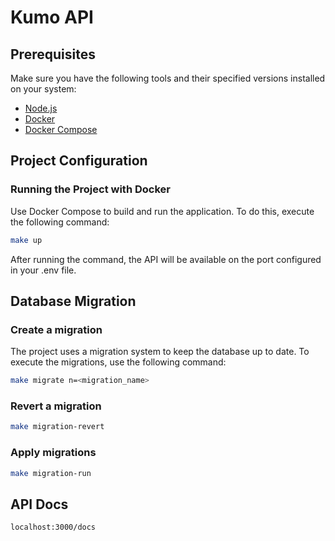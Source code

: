 # Kumo API

## Prerequisites

Make sure you have the following tools and their specified versions installed on your system:

- [Node.js](https://nodejs.org/en/download/)
- [Docker](https://www.docker.com/products/docker-desktop)
- [Docker Compose](https://docs.docker.com/compose/install/)

## Project Configuration

### Running the Project with Docker

Use Docker Compose to build and run the application. To do this, execute the following command:

```bash
make up
```

After running the command, the API will be available on the port configured in your .env file.

## Database Migration

### Create a migration
The project uses a migration system to keep the database up to date. To execute the migrations, use the following command:

```bash
make migrate n=<migration_name>
```

### Revert a migration
```bash
make migration-revert
```

### Apply migrations
```bash
make migration-run
```

## API Docs
```bash
localhost:3000/docs
```
